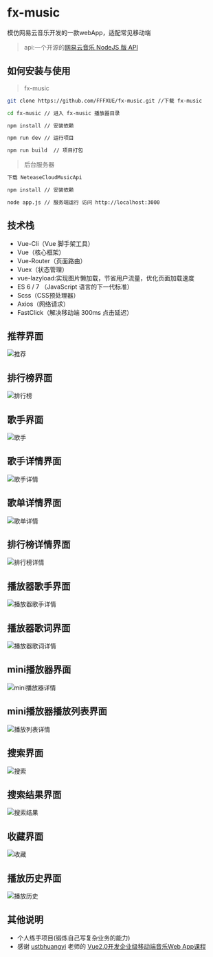 # fx-music
模仿网易云音乐开发的一款webApp，适配常见移动端
> api:一个开源的[网易云音乐 NodeJS 版 API](https://binaryify.github.io/NeteaseCloudMusicApi/#/)

## 如何安装与使用
> fx-music

``` bash
git clone https://github.com/FFFXUE/fx-music.git //下载 fx-music

cd fx-music // 进入 fx-music 播放器目录

npm install // 安装依赖

npm run dev // 运行项目

npm run build  // 项目打包
```
> 后台服务器

``` bash
下载 NeteaseCloudMusicApi

npm install // 安装依赖

node app.js // 服务端运行 访问 http://localhost:3000
```

## 技术栈
* Vue-Cli（Vue 脚手架工具）
* Vue（核心框架）
* Vue-Router（页面路由）
* Vuex（状态管理）
* vue-lazyload:实现图片懒加载，节省用户流量，优化页面加载速度
* ES 6 / 7 （JavaScript 语言的下一代标准）
* Scss（CSS预处理器）
* Axios（网络请求）
* FastClick（解决移动端 300ms 点击延迟）

## 推荐界面
![推荐](./screenshots/recommend.png)

## 排行榜界面
![排行榜](./screenshots/rank.png)

## 歌手界面
![歌手](./screenshots/singer.png)

## 歌手详情界面
![歌手详情](./screenshots/singerlist.png)

## 歌单详情界面
![歌单详情](./screenshots/songlist.png)

## 排行榜详情界面
![排行榜详情](./screenshots/ranklist.png)

## 播放器歌手界面
![播放器歌手详情](./screenshots/player01.png)

## 播放器歌词界面
![播放器歌词详情](./screenshots/player02.png)

## mini播放器界面
![mini播放器详情](./screenshots/player03.png)

## mini播放器播放列表界面
![播放列表详情](./screenshots/playlist.png)

## 搜索界面
![搜索](./screenshots/search.png)

## 搜索结果界面
![搜索结果](./screenshots/searchResult.png)

## 收藏界面
![收藏](./screenshots/favorite.png)

## 播放历史界面
![播放历史](./screenshots/history.png)

## 其他说明
- 个人练手项目(锻炼自己写复杂业务的能力)
- 感谢 [ustbhuangyi](https://github.com/ustbhuangyi) 老师的 [Vue2.0开发企业级移动端音乐Web App课程](https://coding.imooc.com/class/107.html)
